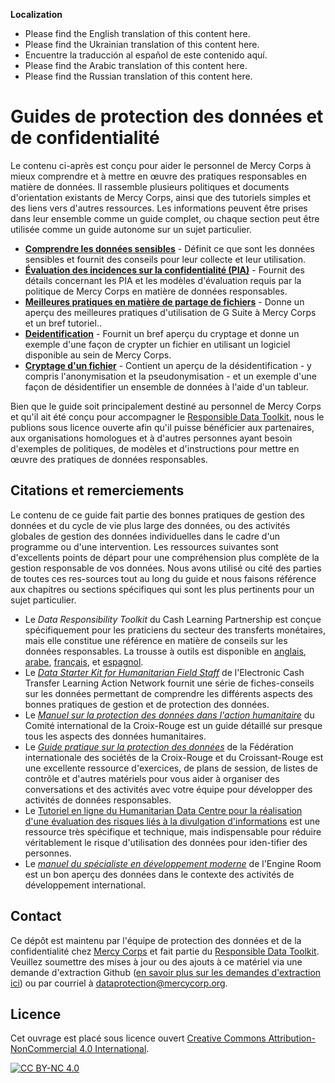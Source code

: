 **Localization**
- Please find the English translation of this content here.
- Please find the Ukrainian translation of this content here.
- Encuentre la traducción al español de este contenido aquí.
- Please find the Arabic translation of this content here.  
- Please find the Russian translation of this content here.

# Guides de protection des données et de confidentialité
Le contenu ci-après est conçu pour aider le personnel de Mercy Corps à mieux comprendre et à mettre en œuvre des pratiques responsables en matière de données. Il rassemble plusieurs politiques et documents d'orientation existants de Mercy Corps, ainsi que des tutoriels simples et des liens vers d'autres ressources. Les informations peuvent être prises dans leur ensemble comme un guide complet, ou chaque section peut être utilisée comme un guide autonome sur un sujet particulier.

- **[Comprendre les données sensibles](/Localization/FR/Sensitive-data)** - Définit ce que sont les données sensibles et fournit des conseils pour leur collecte et leur utilisation.
- **[Évaluation des incidences sur la confidentialité (PIA)](Privacy-impact-assessment)** - Fournit des détails concernant les PIA et les modèles d'évaluation requis par la politique de Mercy Corps en matière de données responsables.
- **[Meilleures pratiques en matière de partage de fichiers](/File-sharing)** - Donne un aperçu des meilleures pratiques d'utilisation de G Suite à Mercy Corps et un bref tutoriel..
- **[Deidentification](/Deidentification)** - Fournit un bref aperçu du cryptage et donne un exemple d'une façon de crypter un fichier en utilisant un logiciel disponible au sein de Mercy Corps.
- **[Cryptage d'un fichier](/Encryption)** - Contient un aperçu de la désidentification - y compris l'anonymisation et la pseudonymisation - et un exemple d'une façon de désidentifier un ensemble de données à l'aide d'un tableur.

Bien que le guide soit principalement destiné au personnel de Mercy Corps et qu'il ait été conçu pour accompagner le [Responsible Data Toolkit](https://www.mercycorps.org/research-resources/responsible-data-toolkit), nous le publions sous licence ouverte afin qu'il puisse bénéficier aux partenaires, aux organisations homologues et à d'autres personnes ayant besoin d'exemples de politiques, de modèles et d'instructions pour mettre en œuvre des pratiques de données responsables.

## Citations et remerciements
Le contenu de ce guide fait partie des bonnes pratiques de gestion des données et du cycle de vie plus large des données, ou des activités globales de gestion des données individuelles dans le cadre d'un programme ou d'une intervention. Les ressources suivantes sont d'excellents points de départ pour une compréhension plus complète de la gestion responsable de vos données. Nous avons utilisé ou cité des parties de toutes ces res-sources tout au long du guide et nous faisons référence aux chapitres ou sections spécifiques qui sont les plus pertinents pour un sujet particulier.

- Le *Data Responsibility Toolkit* du Cash Learning Partnership est conçue spécifiquement pour les praticiens du secteur des transferts monétaires, mais elle constitue une référence en matière de conseils sur les données responsables. La trousse à outils est disponible en [anglais](https://www.calpnetwork.org/wp-content/uploads/2021/03/Data-Responsibility-Toolkit_A-guide-for-Cash-and-Voucher-Practitioners.pdf), [arabe](https://www.calpnetwork.org/ar/publication/data-responsibility-toolkit-a-guide-for-cva-practitioners/), [français](https://www.calpnetwork.org/fr/publication/data-responsibility-toolkit-a-guide-for-cva-practitioners/), et [espagnol](https://www.calpnetwork.org/es/publication/data-responsibility-toolkit-a-guide-for-cva-practitioners/).
- Le [*Data Starter Kit for Humanitarian Field Staff*](https://www.calpnetwork.org/wp-content/uploads/2020/06/DataStarterKitforFieldStaffELAN.pdf) de l'Electronic Cash Transfer Learning Action Network fournit une série de fiches-conseils sur les données permettant de comprendre les différents aspects des bonnes pratiques de gestion et de protection des données.
- Le [*Manuel sur la protection des données dans l'action humanitaire*](https://www.icrc.org/en/data-protection-humanitarian-action-handbook) du Comité international de la Croix-Rouge est un guide détaillé sur presque tous les aspects des données humanitaires.
- Le [*Guide pratique sur la protection des données*](https://preparecenter.org/toolkit/data-playbook-toolkit/) de la Fédération internationale des sociétés de la Croix-Rouge et du Croissant-Rouge est une excellente ressource d'exercices, de plans de session, de listes de contrôle et d'autres matériels pour vous aider à organiser des conversations et des activités avec votre équipe pour développer des activités de données responsables.
- Le [Tutoriel en ligne du Humanitarian Data Centre pour la réalisation d'une évaluation des risques liés à la divulgation d'informations](https://centre.humdata.org/learning-path/disclosure-risk-assessment-overview/) est une ressource très spécifique et technique, mais indispensable pour réduire véritablement le risque d'utilisation des données pour iden-tifier des personnes.
- Le [*manuel du spécialiste en développement moderne*](https://the-engine-room.github.io/responsible-data-handbook/) de l'Engine Room est un bon aperçu des données dans le contexte des activités de développement international.

## Contact
Ce dépôt est maintenu par l'équipe de protection des données et de la confidentialité chez [Mercy Corps](https://www.mercycorps.org) et fait partie du [Responsible Data Toolkit](https://www.mercycorps.org/research-resources/responsible-data-toolkit). Veuillez soumettre des mises à jour ou des ajouts à ce matériel via une demande d'extraction Github ([en savoir plus sur les demandes d'extraction ici](https://docs.github.com/en/pull-requests/collaborating-with-pull-requests/proposing-changes-to-your-work-with-pull-requests/about-pull-requests)) ou par courriel à dataprotection@mercycorp.org.

## Licence
Cet ouvrage est placé sous licence ouvert [Creative Commons Attribution-NonCommercial 4.0 International][cc-by-nc].

[![CC BY-NC 4.0][cc-by-nc-image]][cc-by-nc]

[cc-by-nc]: http://creativecommons.org/licenses/by-nc/4.0/
[cc-by-nc-image]: https://licensebuttons.net/l/by-nc/4.0/88x31.png
[cc-by-nc-shield]: https://img.shields.io/badge/License-CC%20BY--NC%204.0-lightgrey.svg

<!--

## Policies
Point to MC privacy policy, mention PIA, & point to Github privacy policy?

-->
